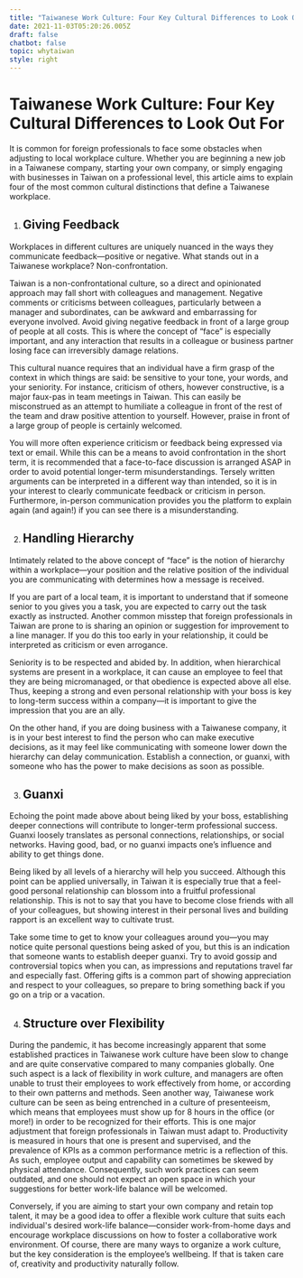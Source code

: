 ```yaml
---
title: "Taiwanese Work Culture: Four Key Cultural Differences to Look Out For"
date: 2021-11-03T05:20:26.005Z
draft: false
chatbot: false
topic: whytaiwan
style: right
---
```

# Taiwanese Work Culture: Four Key Cultural Differences to Look Out For

It is common for foreign professionals to face some obstacles when adjusting to local workplace culture. Whether you are beginning a new job in a Taiwanese company, starting your own company, or simply engaging with businesses in Taiwan on a professional level, this article aims to explain four of the most common cultural distinctions that define a Taiwanese workplace.

1. ## Giving Feedback

Workplaces in different cultures are uniquely nuanced in the ways they communicate feedback—positive or negative. What stands out in a Taiwanese workplace? Non-confrontation. 

Taiwan is a non-confrontational culture, so a direct and opinionated approach may fall short with colleagues and management. Negative comments or criticisms between colleagues, particularly between a manager and subordinates, can be awkward and embarrassing for everyone involved. Avoid giving negative feedback in front of a large group of people at all costs. This is where the concept of “face” is especially important, and any interaction that results in a colleague or business partner losing face can irreversibly damage relations.

This cultural nuance requires that an individual have a firm grasp of the context in which things are said: be sensitive to your tone, your words, and your seniority. For instance, criticism of others, however constructive, is a major faux-pas in team meetings in Taiwan. This can easily be misconstrued as an attempt to humiliate a colleague in front of the rest of the team and draw positive attention to yourself. However, praise in front of a large group of people is certainly welcomed.

You will more often experience criticism or feedback being expressed via text or email. While this can be a means to avoid confrontation in the short term, it is recommended that a face-to-face discussion is arranged ASAP in order to avoid potential longer-term misunderstandings. Tersely written arguments can be interpreted in a different way than intended, so it is in your interest to clearly communicate feedback or criticism in person. Furthermore, in-person communication provides you the platform to explain again (and again!) if you can see there is a misunderstanding. 

2. ## Handling Hierarchy

Intimately related to the above concept of “face” is the notion of hierarchy within a workplace—your position and the relative position of the individual you are communicating with determines how a message is received.

If you are part of a local team, it is important to understand that if someone senior to you gives you a task, you are expected to carry out the task exactly as instructed. Another common misstep that foreign professionals in Taiwan are prone to is sharing an opinion or suggestion for improvement to a line manager. If you do this too early in your relationship, it could be interpreted as criticism or even arrogance. 

Seniority is to be respected and abided by. In addition, when hierarchical systems are present in a workplace, it can cause an employee to feel that they are being micromanaged, or that obedience is expected above all else. Thus, keeping a strong and even personal relationship with your boss is key to long-term success within a company—it is important to give the impression that you are an ally.

On the other hand, if you are doing business with a Taiwanese company, it is in your best interest to find the person who can make executive decisions, as it may feel like communicating with someone lower down the hierarchy can delay communication. Establish a connection, or guanxi, with someone who has the power to make decisions as soon as possible.

3. ## Guanxi

Echoing the point made above about being liked by your boss, establishing deeper connections will contribute to longer-term professional success. Guanxi loosely translates as personal connections, relationships, or social networks. Having good, bad, or no guanxi impacts one’s influence and ability to get things done.

Being liked by all levels of a hierarchy will help you succeed. Although this point can be applied universally, in Taiwan it is especially true that a feel-good personal relationship can blossom into a fruitful professional relationship. This is not to say that you have to become close friends with all of your colleagues, but showing interest in their personal lives and building rapport is an excellent way to cultivate trust.

Take some time to get to know your colleagues around you—you may notice quite personal questions being asked of you, but this is an indication that someone wants to establish deeper guanxi. Try to avoid gossip and controversial topics when you can, as impressions and reputations travel far and especially fast. Offering gifts is a common part of showing appreciation and respect to your colleagues, so prepare to bring something back if you go on a trip or a vacation.

4. ## Structure over Flexibility

During the pandemic, it has become increasingly apparent that some established practices in Taiwanese work culture have been slow to change and are quite conservative compared to many companies globally. One such aspect is a lack of flexibility in work culture, and managers are often unable to trust their employees to work effectively from home, or according to their own patterns and methods. Seen another way, Taiwanese work culture can be seen as being entrenched in a culture of presenteeism, which means that employees must show up for 8 hours in the office (or more!) in order to be recognized for their efforts. This is one major adjustment that foreign professionals in Taiwan must adapt to. Productivity is measured in hours that one is present and supervised, and the prevalence of KPIs as a common performance metric is a reflection of this. As such, employee output and capability can sometimes be skewed by physical attendance. Consequently, such work practices can seem outdated, and one should not expect an open space in which your suggestions for better work-life balance will be welcomed. 

Conversely, if you are aiming to start your own company and retain top talent, it may be a good idea to offer a flexible work culture that suits each individual's desired work-life balance—consider work-from-home days and encourage workplace discussions on how to foster a collaborative work environment. Of course, there are many ways to organize a work culture, but the key consideration is the employee’s wellbeing. If that is taken care of, creativity and productivity naturally follow.